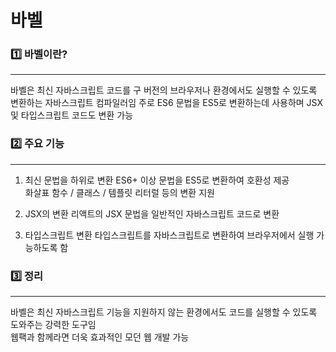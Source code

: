 # 바벨

### 1️⃣ 바벨이란?
<hr>

바벨은 최신 자바스크립트 코드를 구 버전의 브라우저나 환경에서도 실행할 수 있도록 변환하는 자바스크립트 컴파일러임
주로 ES6 문법을 ES5로 변환하는데 사용하며 JSX 및 타입스크립트 코드도 변환 가능

### 2️⃣ 주요 기능
<hr>

1. 최신 문법을 하위로 변환
ES6+ 이상 문법을 ES5로 변환하여 호환성 제공 <br>
화살표 함수 / 클래스 / 템플릿 리터럴 등의 변환 지원

2. JSX의 변환
리액트의 JSX 문법을 일반적인 자바스크립트 코드로 변환

3. 타입스크립트 변환
타입스크립트를 자바스크립트로 변환하여 브라우저에서 실행 가능하도록 함

### 3️⃣ 정리
<hr>

바벨은 최신 자바스크립트 기능을 지원하지 않는 환경에서도 코드를 실행할 수 있도록 도와주는 강력한 도구임 <br>
웹팩과 함께라면 더욱 효과적인 모던 웹 개발 가능